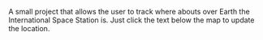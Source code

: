 A small project that allows the user to track where abouts over Earth the International Space Station is. 
Just click the text below the map to update the location.